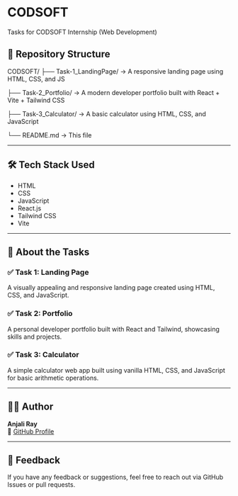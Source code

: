 # CODSOFT

Tasks for CODSOFT Internship (Web Development)

## 📁 Repository Structure

CODSOFT/
├── Task-1_LandingPage/     → A responsive landing page using HTML, CSS, and JS

├── Task-2_Portfolio/       → A modern developer portfolio built with React + Vite + Tailwind CSS

├── Task-3_Calculator/      → A basic calculator using HTML, CSS, and JavaScript

└── README.md               → This file


---

## 🛠️ Tech Stack Used

- HTML
- CSS
- JavaScript
- React.js
- Tailwind CSS
- Vite

---

## 📌 About the Tasks

### ✅ Task 1: Landing Page  
A visually appealing and responsive landing page created using HTML, CSS, and JavaScript.

### ✅ Task 2: Portfolio  
A personal developer portfolio built with React and Tailwind, showcasing skills and projects.

### ✅ Task 3: Calculator  
A simple calculator web app built using vanilla HTML, CSS, and JavaScript for basic arithmetic operations.

---

## 👩‍💻 Author

**Anjali Ray**  
🔗 [GitHub Profile](https://github.com/anjali-rayy)

---

## 💬 Feedback

If you have any feedback or suggestions, feel free to reach out via GitHub Issues or pull requests.
